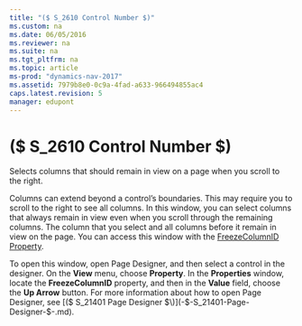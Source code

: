 ```yaml
---
title: "($ S_2610 Control Number $)"
ms.custom: na
ms.date: 06/05/2016
ms.reviewer: na
ms.suite: na
ms.tgt_pltfrm: na
ms.topic: article
ms-prod: "dynamics-nav-2017"
ms.assetid: 7979b8e0-0c9a-4fad-a633-966494855ac4
caps.latest.revision: 5
manager: edupont
---
```

# ($ S_2610 Control Number $)
Selects columns that should remain in view on a page when you scroll to the right.  

 Columns can extend beyond a control’s boundaries. This may require you to scroll to the right to see all columns. In this window, you can select columns that always remain in view even when you scroll through the remaining columns. The column that you select and all columns before it remain in view on the page. You can access this window with the [FreezeColumnID Property](../FreezeColumnID-Property.md).  

 To open this window, open Page Designer, and then select a control in the designer. On the **View** menu, choose **Property**. In the **Properties** window, locate the **FreezeColumnID** property, and then in the **Value** field, choose the **Up Arrow** button. For more information about how to open Page Designer, see [\($ S\_21401 Page Designer $\)](-$-S_21401-Page-Designer-$-.md).
